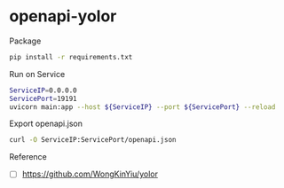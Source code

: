 # openapi-yolor

Package
```sh
pip install -r requirements.txt
```

Run on Service 
```sh
ServiceIP=0.0.0.0
ServicePort=19191
uvicorn main:app --host ${ServiceIP} --port ${ServicePort} --reload
```

Export openapi.json
```sh
curl -O ServiceIP:ServicePort/openapi.json
```

Reference
- [ ] https://github.com/WongKinYiu/yolor
